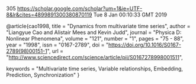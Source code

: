 305
https://scholar.google.com/scholar?um=1&ie=UTF-8&lr&cites=4899891300380870119
Tue  8 Jan 00:10:33 GMT 2019


@article{cao1998,
title = "Dynamics from multivariate time series",
author = "Liangyue Cao and Alistair Mees and Kevin Judd",
journal = "Physica D: Nonlinear Phenomena",
volume = "121",
number = "1",
pages = "75 - 88",
year = "1998",
issn = "0167-2789",
doi = "https://doi.org/10.1016/S0167-2789(98)00151-1",
url = "http://www.sciencedirect.com/science/article/pii/S0167278998001511",

keywords = "Multivariate time series, Variable relationships, Embedding, Prediction, Synchronization"
}
